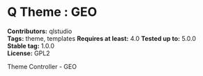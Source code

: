 # Q Theme : GEO #
**Contributors:** qlstudio  
**Tags:** theme, templates
**Requires at least:** 4.0
**Tested up to:** 5.0.0  
**Stable tag:** 1.0.0  
**License:** GPL2  

Theme Controller - GEO